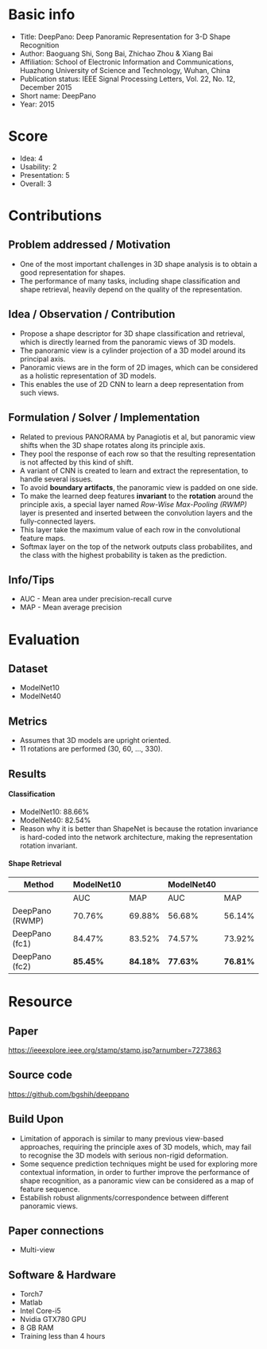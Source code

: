 # Basic info
- Title: DeepPano: Deep Panoramic Representation for 3-D Shape Recognition
- Author: Baoguang Shi, Song Bai, Zhichao Zhou & Xiang Bai
- Affiliation: School of Electronic Information and Communications, Huazhong University of Science and Technology, Wuhan, China
- Publication status: IEEE Signal Processing Letters, Vol. 22, No. 12, December 2015
- Short name: DeepPano
- Year: 2015

# Score
- Idea: 4
- Usability: 2
- Presentation: 5
- Overall: 3

# Contributions
## Problem addressed / Motivation
- One of the most important challenges in 3D shape analysis is to obtain a good representation for shapes. 
- The performance of many tasks, including shape classification and shape retrieval, heavily depend on the quality of the representation.

## Idea / Observation / Contribution
- Propose a shape descriptor for 3D shape classification and retrieval, which is directly learned from the panoramic views of 3D models.
- The panoramic view is a cylinder projection of a 3D model around its principal axis.
- Panoramic views are in the form of 2D images, which can be considered as a holistic representation of 3D models.
- This enables the use of 2D CNN to learn a deep representation from such views.

## Formulation / Solver / Implementation
- Related to previous PANORAMA by Panagiotis et al, but panoramic view shifts when the 3D shape rotates along its principle axis.
- They pool the response of each row so that the resulting representation is not affected by this kind of shift.
- A variant of CNN is created to learn and extract the representation, to handle several issues.
- To avoid **boundary artifacts**, the panoramic view is padded on one side.
- To make the learned deep features **invariant** to the **rotation** around the principle axis, a special layer named *Row-Wise Max-Pooling (RWMP)* layer is presented and inserted between the convolution layers and the fully-connected layers.
- This layer take the maximum value of each row in the convolutional feature maps.
- Softmax layer on the top of the network outputs class probabilites, and the class with the highest probability is taken as the prediction.

## Info/Tips
- AUC - Mean area under precision-recall curve
- MAP - Mean average precision

# Evaluation
## Dataset
- ModelNet10
- ModelNet40

## Metrics
- Assumes that 3D models are upright oriented.
- 11 rotations are performed (30, 60, ..., 330).

## Results

#### Classification
- ModelNet10: 88.66%
- ModelNet40: 82.54%
- Reason why it is better than ShapeNet is because the rotation invariance is hard-coded into the network architecture, making the representation rotation invariant.

#### Shape Retrieval

| Method          | ModelNet10 |    | ModelNet40 |    |
| --------------- | ------ | ------ | ------ | ------ |
|                 | AUC    | MAP    | AUC    | MAP    |
| DeepPano (RWMP) | 70.76% | 69.88% | 56.68% | 56.14% |
| DeepPano (fc1)  | 84.47% | 83.52% | 74.57% | 73.92% |
| DeepPano (fc2)  | **85.45%** | **84.18%** | **77.63%** | **76.81%** |

# Resource
## Paper
https://ieeexplore.ieee.org/stamp/stamp.jsp?arnumber=7273863

## Source code
https://github.com/bgshih/deeppano

## Build Upon
- Limitation of apporach is similar to many previous view-based approaches, requiring the principle axes of 3D models, which, may fail to recognise the 3D models with serious non-rigid deformation.
- Some sequence prediction techniques might be used for exploring more contextual information, in order to further improve the performance of shape recognition, as a panoramic view can be considered as a map of feature sequence.
- Estabilish robust alignments/correspondence between different panoramic views.

## Paper connections
- Multi-view

## Software & Hardware
- Torch7
- Matlab
- Intel Core-i5
- Nvidia GTX780 GPU
- 8 GB RAM
- Training less than 4 hours
